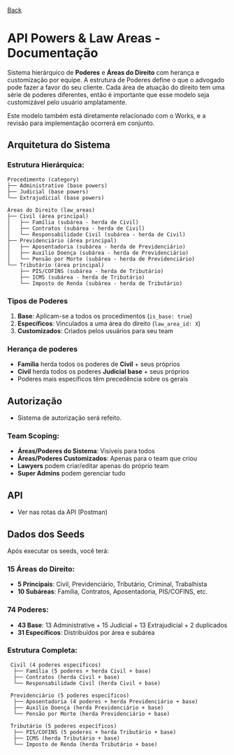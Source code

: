 [Back](../README.md)

# API Powers & Law Areas - Documentação

Sistema hierárquico de **Poderes** e **Áreas do Direito** com herança e customização por equipe. A estrutura de Poderes define o que o advogado pode fazer a favor do seu cliente. Cada área de atuação do direito tem uma série de poderes diferentes, então é importante que esse modelo seja customizável pelo usuário amplatamente.

Este modelo também está diretamente relacionado com o Works, e a revisão para implementação ocorrerá em conjunto.

## Arquitetura do Sistema

### Estrutura Hierárquica:
```
Procedimento (category)
├── Administrative (base powers)
├── Judicial (base powers)
└── Extrajudicial (base powers)

Áreas do Direito (law_areas)
├── Civil (área principal)
│   ├── Família (subárea - herda de Civil)
│   ├── Contratos (subárea - herda de Civil)
│   └── Responsabilidade Civil (subárea - herda de Civil)
├── Previdenciário (área principal)
│   ├── Aposentadoria (subárea - herda de Previdenciário)
│   ├── Auxílio Doença (subárea - herda de Previdenciário)
│   └── Pensão por Morte (subárea - herda de Previdenciário)
└── Tributário (área principal)
    ├── PIS/COFINS (subárea - herda de Tributário)
    ├── ICMS (subárea - herda de Tributário)
    └── Imposto de Renda (subárea - herda de Tributário)
```

### Tipos de Poderes
1. **Base**: Aplicam-se a todos os procedimentos (`is_base: true`)
2. **Específicos**: Vinculados a uma área do direito (`law_area_id: X`)
3. **Customizados**: Criados pelos usuários para seu team

### Herança de poderes
- **Família** herda todos os poderes de **Civil** + seus próprios
- **Civil** herda todos os poderes **Judicial base** + seus próprios
- Poderes mais específicos têm precedência sobre os gerais

## Autorização
- Sistema de autorização será refeito.

### Team Scoping:
- **Áreas/Poderes do Sistema**: Visíveis para todos
- **Áreas/Poderes Customizados**: Apenas para o team que criou
- **Lawyers** podem criar/editar apenas do próprio team
- **Super Admins** podem gerenciar tudo

## API
- Ver nas rotas da API (Postman)


## Dados dos Seeds

Após executar os seeds, você terá:

### **15 Áreas do Direito:**
- **5 Principais**: Civil, Previdenciário, Tributário, Criminal, Trabalhista
- **10 Subáreas**: Família, Contratos, Aposentadoria, PIS/COFINS, etc.

### **74 Poderes:**
- **43 Base**: 13 Administrative + 15 Judicial + 13 Extrajudicial + 2 duplicados
- **31 Específicos**: Distribuídos por área e subárea

### **Estrutura Completa:**
```
 Civil (4 poderes específicos)
  ├── Família (5 poderes + herda Civil + base)
  ├── Contratos (herda Civil + base)
  └── Responsabilidade Civil (herda Civil + base)

 Previdenciário (5 poderes específicos)
  ├── Aposentadoria (4 poderes + herda Previdenciário + base)
  ├── Auxílio Doença (herda Previdenciário + base)
  └── Pensão por Morte (herda Previdenciário + base)

 Tributário (5 poderes específicos)
  ├── PIS/COFINS (5 poderes + herda Tributário + base)
  ├── ICMS (herda Tributário + base)
  └── Imposto de Renda (herda Tributário + base)
```
